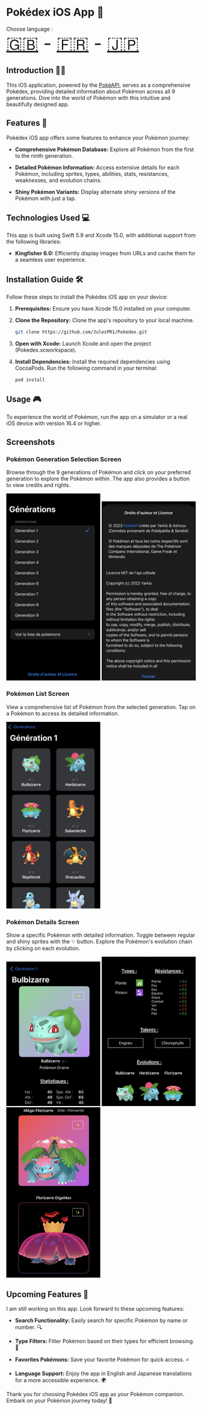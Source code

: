 # Pokédex iOS App 📱

Choose language :
<br>
<font size="40">
[🇬🇧](/README.md) - [🇫🇷](/README_assets/README_fr.md) - [🇯🇵](/README_assets/README_ja.md)
</font>

## Introduction 🧑‍💻

This iOS application, powered by the [PokéAPI](https://api-pokemon-fr.vercel.app/), serves as a comprehensive Pokédex, providing detailed information about Pokémon across all 9 generations. Dive into the world of Pokémon with this intuitive and beautifully designed app.

## Features 🧩

Pokédex iOS app offers some features to enhance your Pokémon journey:

- **Comprehensive Pokémon Database:** Explore all Pokémon from the first to the ninth generation.
  
- **Detailed Pokémon Information:** Access extensive details for each Pokémon, including sprites, types, abilities, stats, resistances, weaknesses, and evolution chains.

- **Shiny Pokémon Variants:** Display alternate shiny versions of the Pokémon with just a tap.

## Technologies Used 💻

This app is built using Swift 5.9 and Xcode 15.0, with additional support from the following libraries:

- **Kingfisher 6.0:** Efficiently display images from URLs and cache them for a seamless user experience.

## Installation Guide 🛠️

Follow these steps to install the Pokédex iOS app on your device:

1. **Prerequisites:** Ensure you have Xcode 15.0 installed on your computer.

2. **Clone the Repository:** Clone the app's repository to your local machine.

   ```bash
   git clone https://github.com/JulesPR1/Pokedex.git
   ```

3. **Open with Xcode:** Launch Xcode and open the project (Pokedex.xcworkspace).

4. **Install Dependencies:** Install the required dependencies using CocoaPods. Run the following command in your terminal:

   ```bash
   pod install
   ```

## Usage 🎮

To experience the world of Pokémon, run the app on a simulator or a real iOS device with version 16.4 or higher.

## Screenshots

### Pokémon Generation Selection Screen

Browse through the 9 generations of Pokémon and click on your preferred generation to explore the Pokémon within. The app also provides a button to view credits and rights.

<p float="left">

<img src="/README_assets/gen_choice.jpg" alt="gen" style="width:250px;"/>

<img src="/README_assets/legal.jpg" alt="legal" style="width:250px;"/>

</p>

### Pokémon List Screen

View a comprehensive list of Pokémon from the selected generation. Tap on a Pokémon to access its detailed information.

<img src="/README_assets/pokemons_list_view.jpg" alt="list" style="width:250px;"/>

### Pokémon Details Screen

Show a specific Pokémon with detailed information. Toggle between regular and shiny sprites with the ✨ button. Explore the Pokémon's evolution chain by clicking on each evolution.

<img src="/README_assets/p_1.jpg" alt="details" style="width:250px;"/>
<img src="/README_assets/p_2.jpg" alt="details" style="width:250px;"/>
<img src="/README_assets/p_3.jpg" alt="details" style="width:250px;"/>

## Upcoming Features 🚧

I am still working on this app. Look forward to these upcoming features:

- **Search Functionality:** Easily search for specific Pokémon by name or number. 🔍
  
- **Type Filters:** Filter Pokémon based on their types for efficient browsing. 🧪

- **Favorites Pokémons:** Save your favorite Pokémon for quick access. ⭐
  
- **Language Support:** Enjoy the app in English and Japanese translations for a more accessible experience. 🌍

Thank you for choosing Pokédex iOS app as your Pokémon companion. Embark on your Pokémon journey today! 🌟